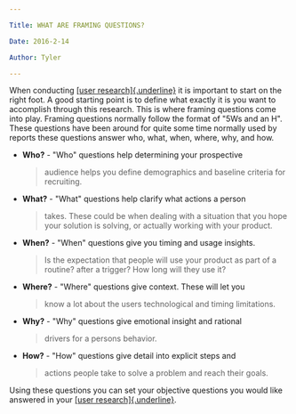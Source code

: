 ```yaml
---

Title: WHAT ARE FRAMING QUESTIONS?

Date: 2016-2-14

Author: Tyler

---
```


When conducting [[user
research]{.underline}](http://tymerry.com/getting-started-with-user-research/)
it is important to start on the right foot. A good starting point is to
define what exactly it is you want to accomplish through this research.
This is where framing questions come into play. Framing questions
normally follow the format of \"5Ws and an H\". These questions have
been around for quite some time normally used by reports these questions
answer who, what, when, where, why, and how.

-   **Who?** - \"Who\" questions help determining your prospective
    > audience helps you define demographics and baseline criteria for
    > recruiting.

-   **What?** - \"What\" questions help clarify what actions a person
    > takes. These could be when dealing with a situation that you hope
    > your solution is solving, or actually working with your product.

-   **When?** - \"When\" questions give you timing and usage insights.
    > Is the expectation that people will use your product as part of a
    > routine? after a trigger? How long will they use it?

-   **Where?** - \"Where\" questions give context. These will let you
    > know a lot about the users technological and timing limitations.

-   **Why?** - \"Why\" questions give emotional insight and rational
    > drivers for a persons behavior.

-   **How?** - \"How\" questions give detail into explicit steps and
    > actions people take to solve a problem and reach their goals.

Using these questions you can set your objective questions you would
like answered in your [[user
research]{.underline}](https://www.tymerry.com/what-are-framing-questions/tymerry.com/getting-started-with-user-research/).
